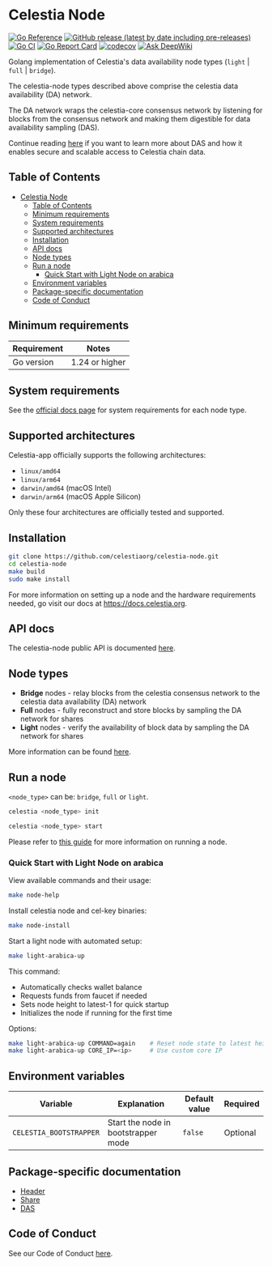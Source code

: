 # Celestia Node

[![Go Reference](https://pkg.go.dev/badge/github.com/celestiaorg/celestia-node.svg)](https://pkg.go.dev/github.com/celestiaorg/celestia-node)
[![GitHub release (latest by date including pre-releases)](https://img.shields.io/github/v/release/celestiaorg/celestia-node)](https://github.com/celestiaorg/celestia-node/releases/latest)
[![Go CI](https://github.com/celestiaorg/celestia-node/actions/workflows/go-ci.yml/badge.svg)](https://github.com/celestiaorg/celestia-node/actions/workflows/go-ci.yml)
[![Go Report Card](https://goreportcard.com/badge/github.com/celestiaorg/celestia-node)](https://goreportcard.com/report/github.com/celestiaorg/celestia-node)
[![codecov](https://codecov.io/gh/celestiaorg/celestia-node/branch/main/graph/badge.svg?token=CWGA4RLDS9)](https://codecov.io/gh/celestiaorg/celestia-node)
[![Ask DeepWiki](https://deepwiki.com/badge.svg)](https://deepwiki.com/celestiaorg/celestia-node)

Golang implementation of Celestia's data availability node types (`light` | `full` | `bridge`).

The celestia-node types described above comprise the celestia data availability (DA) network.

The DA network wraps the celestia-core consensus network by listening for blocks from the consensus network and making them digestible for data availability sampling (DAS).

Continue reading [here](https://blog.celestia.org/celestia-mvp-release-data-availability-sampling-light-clients) if you want to learn more about DAS and how it enables secure and scalable access to Celestia chain data.

## Table of Contents

- [Celestia Node](#celestia-node)
  - [Table of Contents](#table-of-contents)
  - [Minimum requirements](#minimum-requirements)
  - [System requirements](#system-requirements)
  - [Supported architectures](#supported-architectures)
  - [Installation](#installation)
  - [API docs](#api-docs)
  - [Node types](#node-types)
  - [Run a node](#run-a-node)
    - [Quick Start with Light Node on arabica](#quick-start-with-light-node-on-arabica)
  - [Environment variables](#environment-variables)
  - [Package-specific documentation](#package-specific-documentation)
  - [Code of Conduct](#code-of-conduct)

## Minimum requirements

| Requirement | Notes          |
| ----------- | -------------- |
| Go version  | 1.24 or higher |

## System requirements

See the [official docs page](https://docs.celestia.org/how-to-guides/nodes-overview#data-availability-nodes) for system requirements for each node type.

## Supported architectures

Celestia-app officially supports the following architectures:

- `linux/amd64`
- `linux/arm64`
- `darwin/amd64` (macOS Intel)
- `darwin/arm64` (macOS Apple Silicon)

Only these four architectures are officially tested and supported.

## Installation

```sh
git clone https://github.com/celestiaorg/celestia-node.git
cd celestia-node
make build
sudo make install
```

For more information on setting up a node and the hardware requirements needed, go visit our docs at <https://docs.celestia.org>.

## API docs

The celestia-node public API is documented [here](https://node-rpc-docs.celestia.org/).

## Node types

- **Bridge** nodes - relay blocks from the celestia consensus network to the celestia data availability (DA) network
- **Full** nodes - fully reconstruct and store blocks by sampling the DA network for shares
- **Light** nodes - verify the availability of block data by sampling the DA network for shares

More information can be found [here](https://github.com/celestiaorg/celestia-node/blob/main/docs/adr/adr-003-march2022-testnet.md#legend).

## Run a node

`<node_type>` can be: `bridge`, `full` or `light`.

```sh
celestia <node_type> init
```

```sh
celestia <node_type> start
```

Please refer to [this guide](https://docs.celestia.org/how-to-guides/celestia-node/) for more information on running a node.

### Quick Start with Light Node on arabica

View available commands and their usage:

```sh
make node-help
```

Install celestia node and cel-key binaries:

```sh
make node-install
```

Start a light node with automated setup:

```sh
make light-arabica-up
```

This command:

- Automatically checks wallet balance
- Requests funds from faucet if needed
- Sets node height to latest-1 for quick startup
- Initializes the node if running for the first time

Options:

```sh
make light-arabica-up COMMAND=again    # Reset node state to latest height
make light-arabica-up CORE_IP=<ip>     # Use custom core IP
```

## Environment variables

| Variable                | Explanation                         | Default value | Required |
| ----------------------- | ----------------------------------- | ------------- | -------- |
| `CELESTIA_BOOTSTRAPPER` | Start the node in bootstrapper mode | `false`       | Optional |

## Package-specific documentation

- [Header](./header/doc.go)
- [Share](./share/doc.go)
- [DAS](./das/doc.go)

## Code of Conduct

See our Code of Conduct [here](https://docs.celestia.org/community/coc).
